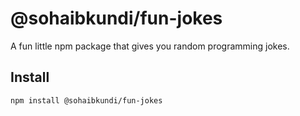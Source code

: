 # @sohaibkundi/fun-jokes

A fun little npm package that gives you random programming jokes. 

## Install
```bash
npm install @sohaibkundi/fun-jokes
